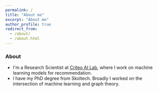 ```yaml
---
permalink: /
title: "About me"
excerpt: "About me"
author_profile: true
redirect_from: 
  - /about/
  - /about.html
---
```


### About
* I'm a Research Scientist at [Criteo AI Lab](https://ailab.criteo.com/), where I work on machine learning models for recommendation.
* I have my PhD degree from Skoltech. Broadly I worked on the intersection of machine learning and graph theory. 
